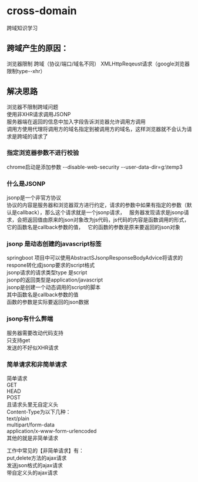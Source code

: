 # cross-domain
跨域知识学习
## 跨域产生的原因：
浏览器限制
跨域（协议/端口/域名不同）
XMLHttpReqeust请求（google浏览器限制type--xhr）
## 解决思路
浏览器不限制跨域问题    
使用非XHR请求调用JSONP   
服务器端在返回的信息中加入字段告诉浏览器允许调用方调用   
调用方使用代理将调用方的域名指定到被调用方的域名，这样浏览器就不会认为请求是跨域的请求了    

### 指定浏览器参数不进行校验
chrome启动是添加参数  --disable-web-security --user-data-dir=g:\temp3   

### 什么是JSONP
jsonp是一个非官方协议   
协议的内容是服务器和浏览器双方进行约定，请求的参数中如果有指定的参数（默认是callback），那么这个请求就是一个jsonp请求，   
服务器发现请求是jsonp请求，会把返回值由原来的json对象改为js代码，js代码的内容是函数调用的形式，它的函数名是callback参数的值，   
它的函数的参数是原来要返回的json对象   


### jsonp 是动态创建的javascript标签
springboot 项目中可以使用AbstractSJsonpResponseBodyAdvice将请求的respone转化成jsonp要求的script格式     
jsonp请求的请求类型type 是script    
jsonp的返回类型是application/javascript     
jsonp是创建一个动态调用的script的脚本    
其中函数名是callback参数的值    
函数的参数是实际要返回的json数据   

### jsonp有什么弊端
服务器需要改动代码支持    
只支持get    
发送的不好似XHR请求    


### 简单请求和非简单请求
简单请求    
GET    
HEAD    
POST    
且请求头里无自定义头    
Content-Type为以下几种：       
text/plain     
multipart/form-data     
application/x-www-form-urlencoded     
其他的就是非简单请求    

工作中常见的【非简单请求】有：     
put,delete方法的ajax请求        
发送json格式的ajax请求       
带自定义头的ajax请求    
